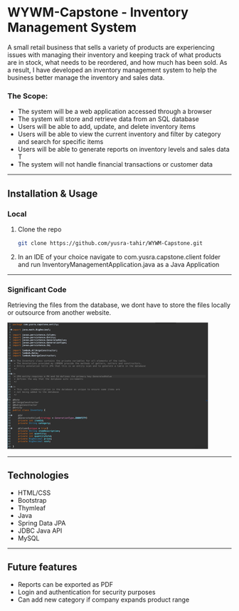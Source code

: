 # WYWM-Capstone - Inventory Management System

A small retail business that sells a variety of products are experiencing issues with managing their inventory and keeping track of what products are in stock, what needs to be reordered, and how much has been sold. As a result, I have developed an inventory management system to help the business better manage the inventory and sales data.

### The Scope: 

- The system will be a web application accessed through a browser
- The system will store and retrieve data from an SQL database
- Users will be able to add, update, and delete inventory items
- Users will be able to view the current inventory and filter by category and search for specific items
- Users will be able to generate reports on inventory levels and sales data T
- The system will not handle financial transactions or customer data

---

## Installation & Usage

### Local

1. Clone the repo
   ```sh
   git clone https://github.com/yusra-tahir/WYWM-Capstone.git
   ```
2. In an IDE of your choice navigate to com.yusra.capstone.client folder and run InventoryManagementApplication.java as a Java Application

---

### Significant Code

Retrieving the files from the database, we dont have to store the files locally or outsource from another website.

![significant code](/code.png)

---

## Technologies

- HTML/CSS
- Bootstrap 
- Thymleaf 
- Java 
- Spring Data JPA 
- JDBC Java API
- MySQL

---

## Future features

- Reports can be exported as PDF 
- Login and authentication for security purposes
- Can add new category if company expands product range 
